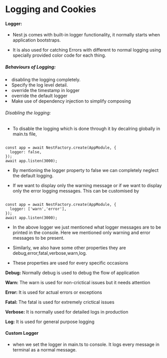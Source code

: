 <h1>Logging and Cookies</h1>

<h4>Logger:</h4>

- Nest js comes with built-in logger functionality, it normally starts when application bootstraps.

- It is also used for catching Errors with different to normal logging using specially provided color code for each thing.

<h5>Behaviours of Logging:</h5>

<li>disabling the logging completely.</li>
<li>Specify the log level detail.</li>
<li>override the timestamp in logger</li>
<li>override the default logger</li>
<li>Make use of dependency injection to simplify composing</li>

<h6>Disabling the logging:</h6>

- To disable the logging which is done through it by decalring globally in main.ts file,

<code>
const app = await NestFactory.create(AppModule, {
  logger: false,
});
await app.listen(3000);
</code>

- By mentioning the logger property to false we can completely neglect the default logging.

- If we want to display only the warning message or if we want to display only the error logging messages. This can be customised by

<code>
const app = await NestFactory.create(AppModule, {
  logger: ['warn','error'],
});
await app.listen(3000);
</code>

- In the above logger we just mentioned what logger messages are to be printed in the console. Here we mentioned only warning and error messages to be present.

- Similarly, we also have some other properties they are debug,error,fatal,verbose,warn,log.

- These properties are used for every specific occasions

<p><b>Debug:</b> Normally debug is used to debug the flow of application</p>
<p><b>Warn:</b> The warn is used for non-crictical issues but it needs attention</p>
<p><b>Error:</b> It is used for actual errors or exceptions</p>
<p><b>Fatal:</b> The fatal is used for extremely crictical issues</p>
<p><b>Verbose:</b> It is normally used for detailed logs in production</p>
<p><b>Log:</b> It is used for general purpose logging</p>

<h4>Custom Logger</h4>

- when we set the logger in main.ts to console. It logs every message in terminal as a normal message.
